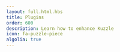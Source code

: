 ```yaml
---
layout: full.html.hbs
title: Plugins
order: 600
description: Learn how to enhance Kuzzle
icon: fa-puzzle-piece
algolia: true
---
```


